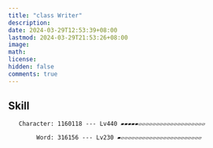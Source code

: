 ```yaml
---
title: "class Writer"
description: 
date: 2024-03-29T12:53:39+08:00
lastmod: 2024-03-29T21:53:26+08:00
image: 
math: 
license: 
hidden: false
comments: true
---
```

## Skill

       Character: 1160118 --- Lv440 ▰▰▰▰▰▱▱▱▱▱▱▱▱▱▱▱▱▱▱▱▱▱▱▱

            Word: 316156 --- Lv230 ▰▱▱▱▱▱▱▱▱▱▱▱▱▱▱▱▱▱▱▱▱▱▱▱

